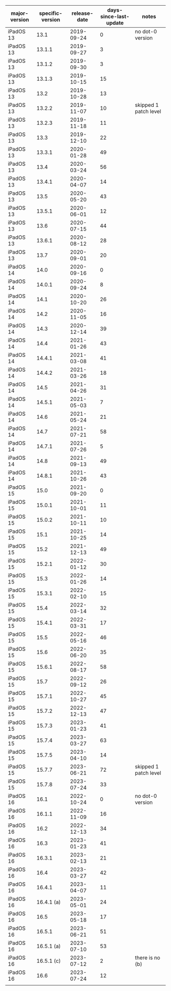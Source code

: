 | major-version | specific-version | release-date | days-since-last-update | notes                 | 
|---------------|------------------|--------------|------------------------|-----------------------| 
| iPadOS 13     | 13.1             | 2019-09-24   | 0                      | no dot-0 version      | 
| iPadOS 13     | 13.1.1           | 2019-09-27   | 3                      |                       | 
| iPadOS 13     | 13.1.2           | 2019-09-30   | 3                      |                       | 
| iPadOS 13     | 13.1.3           | 2019-10-15   | 15                     |                       | 
| iPadOS 13     | 13.2             | 2019-10-28   | 13                     |                       | 
| iPadOS 13     | 13.2.2           | 2019-11-07   | 10                     | skipped 1 patch level | 
| iPadOS 13     | 13.2.3           | 2019-11-18   | 11                     |                       | 
| iPadOS 13     | 13.3             | 2019-12-10   | 22                     |                       | 
| iPadOS 13     | 13.3.1           | 2020-01-28   | 49                     |                       | 
| iPadOS 13     | 13.4             | 2020-03-24   | 56                     |                       | 
| iPadOS 13     | 13.4.1           | 2020-04-07   | 14                     |                       | 
| iPadOS 13     | 13.5             | 2020-05-20   | 43                     |                       | 
| iPadOS 13     | 13.5.1           | 2020-06-01   | 12                     |                       | 
| iPadOS 13     | 13.6             | 2020-07-15   | 44                     |                       | 
| iPadOS 13     | 13.6.1           | 2020-08-12   | 28                     |                       | 
| iPadOS 13     | 13.7             | 2020-09-01   | 20                     |                       | 
| iPadOS 14     | 14.0             | 2020-09-16   | 0                      |                       | 
| iPadOS 14     | 14.0.1           | 2020-09-24   | 8                      |                       | 
| iPadOS 14     | 14.1             | 2020-10-20   | 26                     |                       | 
| iPadOS 14     | 14.2             | 2020-11-05   | 16                     |                       | 
| iPadOS 14     | 14.3             | 2020-12-14   | 39                     |                       | 
| iPadOS 14     | 14.4             | 2021-01-26   | 43                     |                       | 
| iPadOS 14     | 14.4.1           | 2021-03-08   | 41                     |                       | 
| iPadOS 14     | 14.4.2           | 2021-03-26   | 18                     |                       | 
| iPadOS 14     | 14.5             | 2021-04-26   | 31                     |                       | 
| iPadOS 14     | 14.5.1           | 2021-05-03   | 7                      |                       | 
| iPadOS 14     | 14.6             | 2021-05-24   | 21                     |                       | 
| iPadOS 14     | 14.7             | 2021-07-21   | 58                     |                       | 
| iPadOS 14     | 14.7.1           | 2021-07-26   | 5                      |                       | 
| iPadOS 14     | 14.8             | 2021-09-13   | 49                     |                       | 
| iPadOS 14     | 14.8.1           | 2021-10-26   | 43                     |                       | 
| iPadOS 15     | 15.0             | 2021-09-20   | 0                      |                       | 
| iPadOS 15     | 15.0.1           | 2021-10-01   | 11                     |                       | 
| iPadOS 15     | 15.0.2           | 2021-10-11   | 10                     |                       | 
| iPadOS 15     | 15.1             | 2021-10-25   | 14                     |                       | 
| iPadOS 15     | 15.2             | 2021-12-13   | 49                     |                       | 
| iPadOS 15     | 15.2.1           | 2022-01-12   | 30                     |                       | 
| iPadOS 15     | 15.3             | 2022-01-26   | 14                     |                       | 
| iPadOS 15     | 15.3.1           | 2022-02-10   | 15                     |                       | 
| iPadOS 15     | 15.4             | 2022-03-14   | 32                     |                       | 
| iPadOS 15     | 15.4.1           | 2022-03-31   | 17                     |                       | 
| iPadOS 15     | 15.5             | 2022-05-16   | 46                     |                       | 
| iPadOS 15     | 15.6             | 2022-06-20   | 35                     |                       | 
| iPadOS 15     | 15.6.1           | 2022-08-17   | 58                     |                       | 
| iPadOS 15     | 15.7             | 2022-09-12   | 26                     |                       | 
| iPadOS 15     | 15.7.1           | 2022-10-27   | 45                     |                       | 
| iPadOS 15     | 15.7.2           | 2022-12-13   | 47                     |                       | 
| iPadOS 15     | 15.7.3           | 2023-01-23   | 41                     |                       | 
| iPadOS 15     | 15.7.4           | 2023-03-27   | 63                     |                       | 
| iPadOS 15     | 15.7.5           | 2023-04-10   | 14                     |                       | 
| iPadOS 15     | 15.7.7           | 2023-06-21   | 72                     | skipped 1 patch level | 
| iPadOS 15     | 15.7.8           | 2023-07-24   | 33                     |                       | 
| iPadOS 16     | 16.1             | 2022-10-24   | 0                      | no dot-0 version      | 
| iPadOS 16     | 16.1.1           | 2022-11-09   | 16                     |                       | 
| iPadOS 16     | 16.2             | 2022-12-13   | 34                     |                       | 
| iPadOS 16     | 16.3             | 2023-01-23   | 41                     |                       | 
| iPadOS 16     | 16.3.1           | 2023-02-13   | 21                     |                       | 
| iPadOS 16     | 16.4             | 2023-03-27   | 42                     |                       | 
| iPadOS 16     | 16.4.1           | 2023-04-07   | 11                     |                       | 
| iPadOS 16     | 16.4.1 (a)       | 2023-05-01   | 24                     |                       | 
| iPadOS 16     | 16.5             | 2023-05-18   | 17                     |                       | 
| iPadOS 16     | 16.5.1           | 2023-06-21   | 51                     |                       | 
| iPadOS 16     | 16.5.1 (a)       | 2023-07-10   | 53                     |                       | 
| iPadOS 16     | 16.5.1 (c)       | 2023-07-12   | 2                      | there is no (b)       | 
| iPadOS 16     | 16.6             | 2023-07-24   | 12                     |                       | 
|               |                  |              |                        |                       | 
